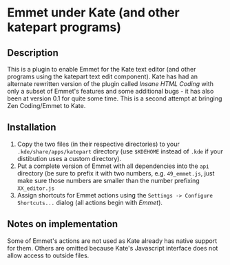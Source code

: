 # Emmet under Kate (and other katepart programs) #

## Description ##

This is a plugin to enable Emmet for the Kate text editor (and other programs using the katepart text edit component). Kate has had an alternate rewritten version of the plugin called _Insane HTML Coding_ with only a subset of Emmet's features and some additional bugs - it has also been at version 0.1 for quite some time. This is a second attempt at bringing Zen Coding/Emmet to Kate.

## Installation ##

1. Copy the two files (in their respective directories) to your `.kde/share/apps/katepart` directory (use `$KDEHOME` instead of `.kde` if your distibution uses a custom directory).
2. Put a complete version of Emmet with all dependencies into the `api` directory (be sure to prefix it with two numbers, e.g. `49_emmet.js`, just make sure those numbers are smaller than the number prefixing `XX_editor.js`
3. Assign shortcuts for Emmet actions using the `Settings -> Configure Shortcuts...` dialog (all actions begin with _Emmet_).

## Notes on implementation ##

Some of Emmet's actions are not used as Kate already has native support for them. Others are omitted because Kate's Javascript interface does not allow access to outside files.